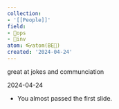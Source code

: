 ```yaml
---
collection:
- '[[People]]'
field:
- 🐙ops
- 🐢inv
atom: 👓atom(BE🔄)
created: '2024-04-24'
---
```


great at jokes and communciation

2024-04-24
- You almost passed the first slide.